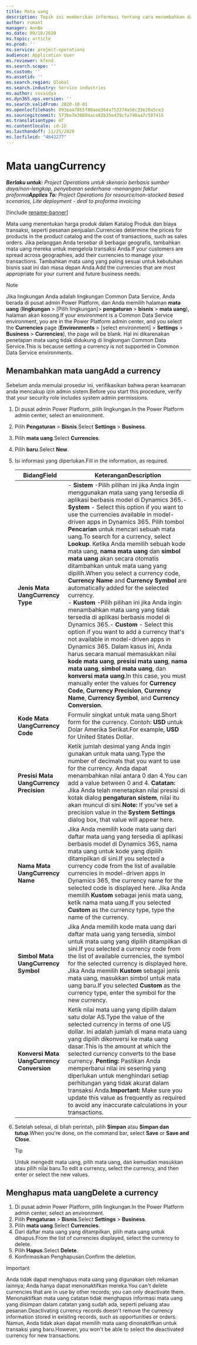 ```yaml
---
title: Mata uang
description: Topik ini memberikan informasi tentang cara menambahkan dan menghapus jenis mata uang dalam Project Operations.
author: rumant
manager: AnnBe
ms.date: 09/18/2020
ms.topic: article
ms.prod: ''
ms.service: project-operations
audience: Application User
ms.reviewer: kfend
ms.search.scope: ''
ms.custom: ''
ms.assetid: ''
ms.search.region: Global
ms.search.industry: Service industries
ms.author: suvaidya
ms.dyn365.ops.version: ''
ms.search.validFrom: 2020-10-01
ms.openlocfilehash: 093eaa78b5f88aee364a753374a56c33e20a5ce3
ms.sourcegitcommit: 573be7e36604ace82b35e439cfa748aa7c587415
ms.translationtype: HT
ms.contentlocale: id-ID
ms.lasthandoff: 11/25/2020
ms.locfileid: "4642277"
---
```

# <a name="currency"></a><span data-ttu-id="5efda-103">Mata uang</span><span class="sxs-lookup"><span data-stu-id="5efda-103">Currency</span></span>

<span data-ttu-id="5efda-104">_**Berlaku untuk:** Project Operations untuk skenario berbasis sumber daya/non-lengkap, penyebaran sederhana -menangani faktur proforma_</span><span class="sxs-lookup"><span data-stu-id="5efda-104">_**Applies To:** Project Operations for resource/non-stocked based scenarios, Lite deployment - deal to proforma invoicing_</span></span>

[!include [rename-banner](~/includes/cc-data-platform-banner.md)]

<span data-ttu-id="5efda-105">Mata uang menentukan harga produk dalam Katalog Produk dan biaya transaksi, seperti pesanan penjualan.</span><span class="sxs-lookup"><span data-stu-id="5efda-105">Currencies determine the prices for products in the product catalog and the cost of transactions, such as sales orders.</span></span> <span data-ttu-id="5efda-106">Jika pelanggan Anda tersebar di berbagai geografis, tambahkan mata uang mereka untuk mengelola transaksi Anda.</span><span class="sxs-lookup"><span data-stu-id="5efda-106">If your customers are spread across geographies, add their currencies to manage your transactions.</span></span> <span data-ttu-id="5efda-107">Tambahkan mata uang yang paling sesuai untuk kebutuhan bisnis saat ini dan masa depan Anda.</span><span class="sxs-lookup"><span data-stu-id="5efda-107">Add the currencies that are most appropriate for your current and future business needs.</span></span>  

> [!NOTE]
> <span data-ttu-id="5efda-108">Jika lingkungan Anda adalah lingkungan Common Data Service, Anda berada di pusat admin Power Platform, dan Anda memilih halaman **mata uang** (**lingkungan** > [Pilih lingkungan]> **pengaturan** > **bisnis** > **mata uang**), halaman akan kosong.</span><span class="sxs-lookup"><span data-stu-id="5efda-108">If your environment is a Common Data Service environment, you are in the Power Platform admin center, and you select the **Currencies** page (**Environments** > [select environment] > **Settings** > **Business** > **Currencies**), the page will be blank.</span></span> <span data-ttu-id="5efda-109">Hal ini dikarenakan penetapan mata uang tidak didukung di lingkungan Common Data Service.</span><span class="sxs-lookup"><span data-stu-id="5efda-109">This is because setting a currency is not supported in Common Data Service environments.</span></span>

## <a name="add-a-currency"></a><span data-ttu-id="5efda-110">Menambahkan mata uang</span><span class="sxs-lookup"><span data-stu-id="5efda-110">Add a currency</span></span>  
<span data-ttu-id="5efda-111">Sebelum anda memulai prosedur ini, verifikasikan bahwa peran keamanan anda mencakup izin admin sistem.</span><span class="sxs-lookup"><span data-stu-id="5efda-111">Before you start this procedure, verify that your security role includes system admin permissions.</span></span> 

1. <span data-ttu-id="5efda-112">Di pusat admin Power Platform, pilih lingkungan.</span><span class="sxs-lookup"><span data-stu-id="5efda-112">In the Power Platform admin center, select an environment.</span></span> 
2. <span data-ttu-id="5efda-113">Pilih **Pengaturan** > **Bisnis**.</span><span class="sxs-lookup"><span data-stu-id="5efda-113">Select **Settings** > **Business**.</span></span>
3. <span data-ttu-id="5efda-114">Pilih **mata uang**.</span><span class="sxs-lookup"><span data-stu-id="5efda-114">Select **Currencies**.</span></span>  
4. <span data-ttu-id="5efda-115">Pilih **baru**.</span><span class="sxs-lookup"><span data-stu-id="5efda-115">Select **New**.</span></span>  
5. <span data-ttu-id="5efda-116">Isi informasi yang diperlukan.</span><span class="sxs-lookup"><span data-stu-id="5efda-116">Fill in the information, as required.</span></span>  


   |          <span data-ttu-id="5efda-117">Bidang</span><span class="sxs-lookup"><span data-stu-id="5efda-117">Field</span></span>          |                                                                                                                                                                                                                                                                                                                                                                            <span data-ttu-id="5efda-118">Keterangan</span><span class="sxs-lookup"><span data-stu-id="5efda-118">Description</span></span>                                                                                                                                                                                                                                                                                                                                                                            |
   |-------------------------|-------------------------------------------------------------------------------------------------------------------------------------------------------------------------------------------------------------------------------------------------------------------------------------------------------------------------------------------------------------------------------------------------------------------------------------------------------------------------------------------------------------------------------------------------------------------------------------------------------------------------------------------------------------------------------------------------------------------------------------------------------------------|
   |    <span data-ttu-id="5efda-119">**Jenis Mata Uang**</span><span class="sxs-lookup"><span data-stu-id="5efda-119">**Currency Type**</span></span>    | <span data-ttu-id="5efda-120">- **Sistem** -Pilih pilihan ini jika Anda ingin menggunakan mata uang yang tersedia di aplikasi berbasis model di Dynamics 365.</span><span class="sxs-lookup"><span data-stu-id="5efda-120">- **System** - Select this option if you want to use the currencies available in model-driven apps in Dynamics 365.</span></span> <span data-ttu-id="5efda-121">Pilih tombol **Pencarian** untuk mencari sebuah mata uang.</span><span class="sxs-lookup"><span data-stu-id="5efda-121">To search for a currency,  select **Lookup**.</span></span> <span data-ttu-id="5efda-122">Ketika Anda memilih sebuah kode mata uang, **nama mata uang** dan **simbol mata uang** akan secara otomatis ditambahkan untuk mata uang yang dipilih.</span><span class="sxs-lookup"><span data-stu-id="5efda-122">When you select a currency code, **Currency Name** and **Currency Symbol** are automatically added for the selected currency.</span></span><br /><span data-ttu-id="5efda-123">- **Kustom** -Pilih pilihan ini jika Anda ingin menambahkan mata uang yang tidak tersedia di aplikasi berbasis model di Dynamics 365.</span><span class="sxs-lookup"><span data-stu-id="5efda-123">- **Custom** - Select this option if you want to add a currency that's not available in model-driven apps in Dynamics 365.</span></span> <span data-ttu-id="5efda-124">Dalam kasus ini, Anda harus secara manual memasukkan nilai **kode mata uang**, **presisi mata uang**, **nama mata uang**, **simbol mata uang**, dan **konversi mata uang**.</span><span class="sxs-lookup"><span data-stu-id="5efda-124">In this case, you must manually enter the values for **Currency Code**, **Currency Precision**, **Currency Name**, **Currency Symbol**, and **Currency Conversion**.</span></span> |
   |    <span data-ttu-id="5efda-125">**Kode Mata Uang**</span><span class="sxs-lookup"><span data-stu-id="5efda-125">**Currency Code**</span></span>    |                                                                                                                                                                                                                                                                                                                                            <span data-ttu-id="5efda-126">Formulir singkat untuk mata uang.</span><span class="sxs-lookup"><span data-stu-id="5efda-126">Short form for the currency.</span></span> <span data-ttu-id="5efda-127">Contoh: **USD** untuk Dolar Amerika Serikat.</span><span class="sxs-lookup"><span data-stu-id="5efda-127">For example, **USD** for United States Dollar.</span></span>                                                                                                                                                                                                                                                                                                                                            |
   | <span data-ttu-id="5efda-128">**Presisi Mata Uang**</span><span class="sxs-lookup"><span data-stu-id="5efda-128">**Currency Precision**</span></span>  |                                                                                                                                                                                  <span data-ttu-id="5efda-129">Ketik jumlah desimal yang Anda ingin gunakan untuk mata uang.</span><span class="sxs-lookup"><span data-stu-id="5efda-129">Type the number of decimals that you want to use for the currency.</span></span>  <span data-ttu-id="5efda-130">Anda dapat menambahkan nilai antara 0 dan 4.</span><span class="sxs-lookup"><span data-stu-id="5efda-130">You can add a value between 0 and 4.</span></span> <span data-ttu-id="5efda-131">**Catatan:**  Jika Anda telah menetapkan nilai presisi di kotak dialog **pengaturan sistem**, nilai itu akan muncul di sini.</span><span class="sxs-lookup"><span data-stu-id="5efda-131">**Note:**  If you've set a precision value in the **System Settings** dialog box, that value will appear here.</span></span>                                                                                                                                                                                  |
   |    <span data-ttu-id="5efda-132">**Nama Mata Uang**</span><span class="sxs-lookup"><span data-stu-id="5efda-132">**Currency Name**</span></span>    |                                                                                                                                                                                                                                         <span data-ttu-id="5efda-133">Jika Anda memilih kode mata uang dari daftar mata uang yang tersedia di aplikasi berbasis model di Dynamics 365, nama mata uang untuk kode yang dipilih ditampilkan di sini.</span><span class="sxs-lookup"><span data-stu-id="5efda-133">If you selected a currency code from the list of available currencies in model-driven apps in Dynamics 365, the currency name for the selected code is displayed here.</span></span> <span data-ttu-id="5efda-134">Jika Anda memilih **Kustom** sebagai jenis mata uang, ketik nama mata uang.</span><span class="sxs-lookup"><span data-stu-id="5efda-134">If you selected **Custom** as the currency type, type the name of the currency.</span></span>                                                                                                                                                                                                                                          |
   |   <span data-ttu-id="5efda-135">**Simbol Mata Uang**</span><span class="sxs-lookup"><span data-stu-id="5efda-135">**Currency Symbol**</span></span>   |                                                                                                                                                                                                                                                                      <span data-ttu-id="5efda-136">Jika Anda memilih kode mata uang dari daftar mata uang yang tersedia, simbol untuk mata uang yang dipilih ditampilkan di sini.</span><span class="sxs-lookup"><span data-stu-id="5efda-136">If you selected a currency code from the list of available currencies, the symbol for the selected currency is displayed here.</span></span> <span data-ttu-id="5efda-137">Jika Anda memilih **Kustom** sebagai jenis mata uang, masukkan simbol untuk mata uang baru.</span><span class="sxs-lookup"><span data-stu-id="5efda-137">If you selected **Custom** as the currency type, enter the symbol for the new currency.</span></span>                                                                                                                                                                                                                                                                       |
   | <span data-ttu-id="5efda-138">**Konversi Mata Uang**</span><span class="sxs-lookup"><span data-stu-id="5efda-138">**Currency Conversion**</span></span> |                                                                                                                                                                                                                                     <span data-ttu-id="5efda-139">Ketik nilai mata uang yang dipilih dalam satu dolar AS.</span><span class="sxs-lookup"><span data-stu-id="5efda-139">Type the value of the selected currency in terms of one US dollar.</span></span> <span data-ttu-id="5efda-140">Ini adalah jumlah di mana mata uang yang dipilih dikonversi ke mata uang dasar.</span><span class="sxs-lookup"><span data-stu-id="5efda-140">This is the amount at which the selected currency converts to the base currency.</span></span> <span data-ttu-id="5efda-141">**Penting:**  Pastikan Anda memperbarui nilai ini sesering yang diperlukan untuk menghindari setiap perhitungan yang tidak akurat dalam transaksi Anda.</span><span class="sxs-lookup"><span data-stu-id="5efda-141">**Important:**  Make sure you update this value as frequently as required to avoid any inaccurate calculations in your transactions.</span></span>                                                                                                                                                                                                                                      |


6. <span data-ttu-id="5efda-142">Setelah selesai, di bilah perintah, pilih **Simpan** atau **Simpan dan tutup**.</span><span class="sxs-lookup"><span data-stu-id="5efda-142">When you're done, on the command bar, select **Save** or **Save and Close**.</span></span>  

   > [!TIP]
   >  <span data-ttu-id="5efda-143">Untuk mengedit mata uang, pilih mata uang, dan kemudian masukkan atau pilih nilai baru.</span><span class="sxs-lookup"><span data-stu-id="5efda-143">To edit a currency, select the currency, and then enter or select the new values.</span></span>  

## <a name="delete-a-currency"></a><span data-ttu-id="5efda-144">Menghapus mata uang</span><span class="sxs-lookup"><span data-stu-id="5efda-144">Delete a currency</span></span>  

1. <span data-ttu-id="5efda-145">Di pusat admin Power Platform, pilih lingkungan.</span><span class="sxs-lookup"><span data-stu-id="5efda-145">In the Power Platform admin center, select an environment.</span></span> 
2. <span data-ttu-id="5efda-146">Pilih **Pengaturan** > **Bisnis**.</span><span class="sxs-lookup"><span data-stu-id="5efda-146">Select **Settings** > **Business**.</span></span>
3. <span data-ttu-id="5efda-147">Pilih **mata uang**.</span><span class="sxs-lookup"><span data-stu-id="5efda-147">Select **Currencies**.</span></span>  
4. <span data-ttu-id="5efda-148">Dari daftar mata uang yang ditampilkan, pilih mata uang untuk dihapus.</span><span class="sxs-lookup"><span data-stu-id="5efda-148">From the list of currencies displayed, select the currency to delete.</span></span>  
5. <span data-ttu-id="5efda-149">Pilih **Hapus**.</span><span class="sxs-lookup"><span data-stu-id="5efda-149">Select **Delete**.</span></span>  
6. <span data-ttu-id="5efda-150">Konfirmasikan Penghapusan.</span><span class="sxs-lookup"><span data-stu-id="5efda-150">Confirm the deletion.</span></span>  

> [!IMPORTANT]
>  <span data-ttu-id="5efda-151">Anda tidak dapat menghapus mata uang yang digunakan oleh rekaman lainnya; Anda hanya dapat menonaktifkan mereka.</span><span class="sxs-lookup"><span data-stu-id="5efda-151">You can't delete currencies that are in use by other records; you can only deactivate them.</span></span> <span data-ttu-id="5efda-152">Menonaktifkan mata uang catatan tidak menghapus informasi mata uang yang disimpan dalam catatan yang sudah ada, seperti peluang atau pesanan.</span><span class="sxs-lookup"><span data-stu-id="5efda-152">Deactivating currency records doesn't remove the currency information stored in existing records, such as opportunities or orders.</span></span> <span data-ttu-id="5efda-153">Namun, Anda tidak akan dapat memilih mata uang dinonaktifkan untuk transaksi yang baru.</span><span class="sxs-lookup"><span data-stu-id="5efda-153">However, you won't be able to select the deactivated currency for new transactions.</span></span>  
